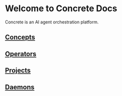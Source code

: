 # Welcome to Concrete Docs
Concrete is an AI agent orchestration platform.

##  [Concepts](concepts.md)  
##  [Operators](operators.md)
##  [Projects](projects.md)
## [Daemons](daemons.md)
